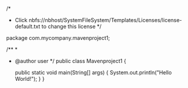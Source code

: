 /*
 * Click nbfs://nbhost/SystemFileSystem/Templates/Licenses/license-default.txt to change this license
 */

package com.mycompany.mavenproject1;

/**
 *
 * @author user
 */
public class Mavenproject1 {

    public static void main(String[] args) {
        System.out.println("Hello World!");
    }
}

